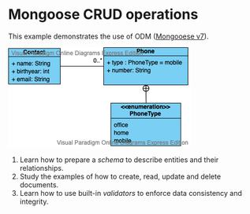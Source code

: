 # Mongoose CRUD operations
This example demonstrates the use of ODM ([Mongooese v7](https://mongoosejs.com)).



![Contacts](Contact.png)



1. Learn how to prepare a *schema* to describe entities and their relationships.
1. Study the examples of how to create, read, update and delete documents.
1. Learn how to use built-in *validators* to enforce data consistency and integrity.

